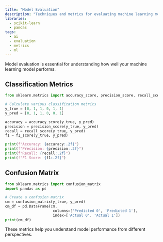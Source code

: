 ```yaml
---
title: "Model Evaluation"
description: "Techniques and metrics for evaluating machine learning model performance."
libraries:
  - scikit-learn
  - pandas
tags:
  - ai
  - evaluation
  - metrics
  - ml
---
```


Model evaluation is essential for understanding how well your machine learning model performs.

## Classification Metrics

```python
from sklearn.metrics import accuracy_score, precision_score, recall_score, f1_score

# Calculate various classification metrics
y_true = [0, 1, 1, 0, 1, 1]
y_pred = [0, 1, 1, 0, 0, 1]

accuracy = accuracy_score(y_true, y_pred)
precision = precision_score(y_true, y_pred)
recall = recall_score(y_true, y_pred)
f1 = f1_score(y_true, y_pred)

print(f"Accuracy: {accuracy:.2f}")
print(f"Precision: {precision:.2f}")
print(f"Recall: {recall:.2f}")
print(f"F1 Score: {f1:.2f}")
```

## Confusion Matrix

```python
from sklearn.metrics import confusion_matrix
import pandas as pd

# Create a confusion matrix
cm = confusion_matrix(y_true, y_pred)
cm_df = pd.DataFrame(cm, 
                      columns=['Predicted 0', 'Predicted 1'],
                      index=['Actual 0', 'Actual 1'])
print(cm_df)
```

These metrics help you understand model performance from different perspectives.
